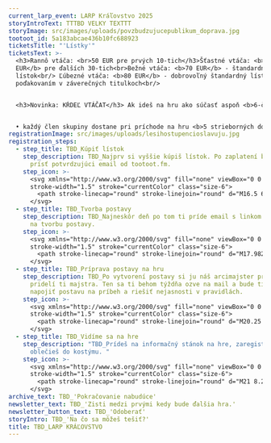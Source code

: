 ```yaml
---
current_larp_event: LARP Kráľovstvo 2025
storyIntroText: TTTBD VELKY TEXTTT
storyImage: src/images/uploads/povzbudzujucepublikum_doprava.jpg
tootoot_id: 5a183abcae436b10fc688923
ticketsTitle: "'Lístky'"
ticketsText: >-
  <h3>Rannô vtáča: <br>50 EUR pre prvých 10-tich</h3>Šťastné vtáča: <b>60
  EUR</b> pre ďalších 30-tich<br>Bežné vtáča: <b>70 EUR</b> - štandardný
  lístok<br/> Ľúbezné vtáča: <b>80 EUR</b> - dobrovoľný štandardný lístok s
  poďakovaním v záverečných titulkoch<br/>


  <h3>Novinka: KŔDEĽ VTÁČAT</h3> Ak ideš na hru ako súčasť aspoň <b>6-člennej skupiny</b>, chceš minimum vybavovačiek a ušetriť, máme pre teba skupinový lístok.<br/>


  • každý člen skupiny dostane pri príchode na hru <b>5 strieborných do hernej krčmy</b><br/> • za všetkých členov skupiny bude s majstrom komunikovať iba jeden jej zástupca<br/> • ak neskôr zavoláte na Kráľovstvo ďalšieho kamaráta, ktorý by sa chcel pridať do vašej skupiny, môže si dokúpiť lístok a takisto dostane 5 strieborných
registrationImage: src/images/uploads/lesihostupencioslavuju.jpg
registration_steps:
  - step_title: TBD_Kúpiť lístok
    step_description: TBD_Najprv si vyššie kúpiš lístok. Po zaplatení by ti mal
      prísť potvrdzujúci email od tootoot.fm.
    step_icon: >-
      <svg xmlns="http://www.w3.org/2000/svg" fill="none" viewBox="0 0 24 24"
      stroke-width="1.5" stroke="currentColor" class="size-6">
        <path stroke-linecap="round" stroke-linejoin="round" d="M16.5 6v.75m0 3v.75m0 3v.75m0 3V18m-9-5.25h5.25M7.5 15h3M3.375 5.25c-.621 0-1.125.504-1.125 1.125v3.026a2.999 2.999 0 0 1 0 5.198v3.026c0 .621.504 1.125 1.125 1.125h17.25c.621 0 1.125-.504 1.125-1.125v-3.026a2.999 2.999 0 0 1 0-5.198V6.375c0-.621-.504-1.125-1.125-1.125H3.375Z" />
      </svg>
  - step_title: TBD_Tvorba postavy
    step_description: TBD_Najneskôr deň po tom ti príde email s linkom na formulár
      na tvorbu postavy.
    step_icon: >-
      <svg xmlns="http://www.w3.org/2000/svg" fill="none" viewBox="0 0 24 24"
      stroke-width="1.5" stroke="currentColor" class="size-6">
        <path stroke-linecap="round" stroke-linejoin="round" d="M17.982 18.725A7.488 7.488 0 0 0 12 15.75a7.488 7.488 0 0 0-5.982 2.975m11.963 0a9 9 0 1 0-11.963 0m11.963 0A8.966 8.966 0 0 1 12 21a8.966 8.966 0 0 1-5.982-2.275M15 9.75a3 3 0 1 1-6 0 3 3 0 0 1 6 0Z" />
      </svg>
  - step_title: TBD_Príprava postavy na hru
    step_description: TBD_Po vytvorení postavy si ju náš arcimajster prečíta a
      pridelí ti majstra. Ten sa ti behom týždňa ozve na mail a bude ti pomáhať
      napojiť postavu na príbeh a riešiť nejasnosti v pravidlách.
    step_icon: >-
      <svg xmlns="http://www.w3.org/2000/svg" fill="none" viewBox="0 0 24 24"
      stroke-width="1.5" stroke="currentColor" class="size-6">
        <path stroke-linecap="round" stroke-linejoin="round" d="M20.25 8.511c.884.284 1.5 1.128 1.5 2.097v4.286c0 1.136-.847 2.1-1.98 2.193-.34.027-.68.052-1.02.072v3.091l-3-3c-1.354 0-2.694-.055-4.02-.163a2.115 2.115 0 0 1-.825-.242m9.345-8.334a2.126 2.126 0 0 0-.476-.095 48.64 48.64 0 0 0-8.048 0c-1.131.094-1.976 1.057-1.976 2.192v4.286c0 .837.46 1.58 1.155 1.951m9.345-8.334V6.637c0-1.621-1.152-3.026-2.76-3.235A48.455 48.455 0 0 0 11.25 3c-2.115 0-4.198.137-6.24.402-1.608.209-2.76 1.614-2.76 3.235v6.226c0 1.621 1.152 3.026 2.76 3.235.577.075 1.157.14 1.74.194V21l4.155-4.155" />
      </svg>
  - step_title: TBD_Vidíme sa na hre
    step_description: "TBD_Prídeš na informačný stánok na hre, zaregistruješ sa a
      oblečieš do kostýmu. "
    step_icon: >-
      <svg xmlns="http://www.w3.org/2000/svg" fill="none" viewBox="0 0 24 24"
      stroke-width="1.5" stroke="currentColor" class="size-6">
        <path stroke-linecap="round" stroke-linejoin="round" d="M21 8.25c0-2.485-2.099-4.5-4.688-4.5-1.935 0-3.597 1.126-4.312 2.733-.715-1.607-2.377-2.733-4.313-2.733C5.1 3.75 3 5.765 3 8.25c0 7.22 9 12 9 12s9-4.78 9-12Z" />
      </svg>
archive_text: TBD_'Pokračovanie nabudúce'
newsletter_text: TBD_'Zisti medzi prvými kedy bude ďalšia hra.'
newsletter_button_text: TBD_'Odoberať'
storyIntro: TBD_'Na čo sa môžeš tešiť?'
title: TBD_LARP KRÁĽOVSTVO
---
```

